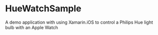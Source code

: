 # HueWatchSample
A demo application with using Xamarin.iOS to control a Philips Hue light bulb with an Apple Watch
